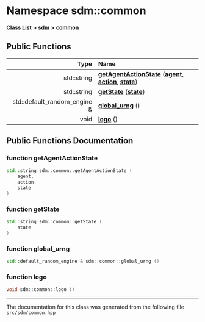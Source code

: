 
<NavBar active_item_id="2"/>

# Namespace sdm::common


[**Class List**](annotated.md) **>** [**sdm**](namespacesdm.md) **>** [**common**](namespacesdm_1_1common.md)




















## Public Functions

| Type | Name |
| ---: | :--- |
|  std::string | [**getAgentActionState**](namespacesdm_1_1common.md#function-getagentactionstate) ([**agent**](namespacesdm.md#typedef-agent), [**action**](namespacesdm.md#typedef-action), [**state**](namespacesdm.md#typedef-state)) <br> |
|  std::string | [**getState**](namespacesdm_1_1common.md#function-getstate) ([**state**](namespacesdm.md#typedef-state)) <br> |
|  std::default\_random\_engine & | [**global\_urng**](namespacesdm_1_1common.md#function-global-urng) () <br> |
|  void | [**logo**](namespacesdm_1_1common.md#function-logo) () <br> |








## Public Functions Documentation


### function getAgentActionState 


```cpp
std::string sdm::common::getAgentActionState (
    agent,
    action,
    state
) 
```



### function getState 


```cpp
std::string sdm::common::getState (
    state
) 
```



### function global\_urng 


```cpp
std::default_random_engine & sdm::common::global_urng () 
```



### function logo 


```cpp
void sdm::common::logo () 
```



------------------------------
The documentation for this class was generated from the following file `src/sdm/common.hpp`